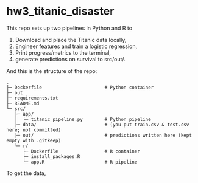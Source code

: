 # hw3_titanic_disaster

This repo sets up two pipelines in Python and R to 
1. Download and place the Titanic data locally,
2. Engineer features and train a logistic regression,
3. Print progress/metrics to the terminal,
4. generate predictions on survival to src/out/.

And this is the structure of the repo:
```
.
├─ Dockerfile                       # Python container
├─ out
├─ requirements.txt
├─ README.md
└─ src/
   ├─ app/
   │  └─ titanic_pipeline.py        # Python pipeline
   ├─ data/                         # (you put train.csv & test.csv here; not committed)
   ├─ out/                          # predictions written here (kept empty with .gitkeep)
   └─ r/
      ├─ Dockerfile                 # R container
      ├─ install_packages.R
      └─ app.R                      # R pipeline
```
To get the data,

